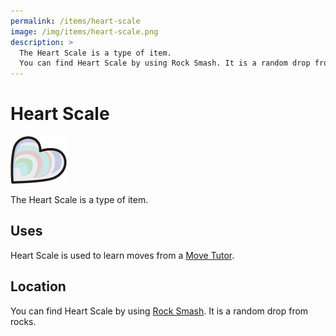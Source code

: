 ```yaml
---
permalink: /items/heart-scale
image: /img/items/heart-scale.png
description: >
  The Heart Scale is a type of item.
  You can find Heart Scale by using Rock Smash. It is a random drop from rocks.
---
```


# Heart Scale

![heart scale](/img/items/heart-scale.png)

The Heart Scale is a type of item.

## Uses

Heart Scale is used to learn moves from a [Move Tutor](/guides/move-tutors).

## Location

You can find Heart Scale by using [Rock Smash](/moves/rock-smash). It is a
random drop from rocks.
